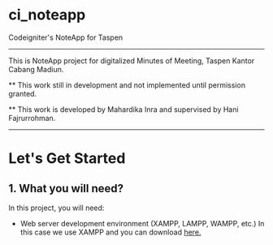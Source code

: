 # ci_noteapp
Codeigniter's NoteApp for Taspen

***

This is NoteApp project for digitalized Minutes of Meeting, Taspen Kantor Cabang Madiun.

** This work still in development and not implemented until permission granted.

** This work is developed by Mahardika Inra and supervised by Hani Fajrurrohman.

***

# Let's Get Started

## 1. What you will need?

In this project, you will need:

- Web server development environment (XAMPP, LAMPP, WAMPP, etc.) In this case we use XAMPP and you can download [here.](<https://www.apachefriends.org/download.html>) 





